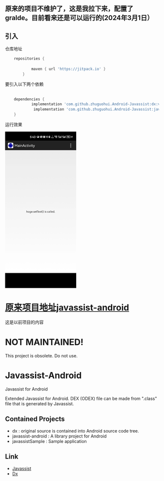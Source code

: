 ## 原来的项目不维护了，这是我拉下来，配置了gralde。目前看来还是可以运行的(2024年3月1日）

## 引入

仓库地址

```groovy
	repositories {
		
			maven { url 'https://jitpack.io' }
		}
```

要引入以下两个依赖

```groovy

	dependencies {
	        implementation 'com.github.zhuguohui.Android-Javassist:dx:v1.0.0'
	         implementation 'com.github.zhuguohui.Android-Javassist:javassist-android:v1.0.0'
	}
```



运行效果



<img src="README.assets/image-20240301175414656.png" alt="image-20240301175414656" style="zoom:50%;" />





 [原来项目地址javassist-android](https://github.com/crimsonwoods/javassist-android)
====






这是以前项目的内容



NOT MAINTAINED!
====

This project is obsolete.
Do not use.

Javassist-Android
==================
Javassist for Android

Extended Javassist for Android.
DEX (ODEX) file can be made from ".class" file that is generated by Javassist.


Contained Projects
------
- dx : 
  original source is contained into Android source code tree.
- javassist-android :
  A library project for Android
- javassistSample : 
  Sample application

Link
------
- [Javassist](http://www.javassist.org/)
- [Dx](https://android.googlesource.com/platform/dalvik/+/refs/heads/jb-release/dx/)

